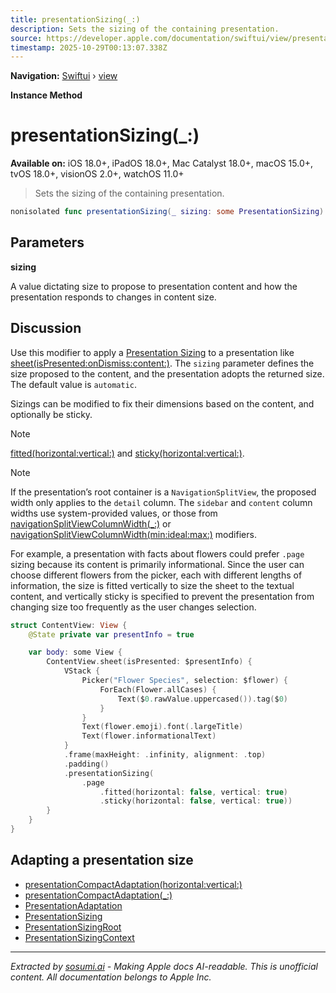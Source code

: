 ```yaml
---
title: presentationSizing(_:)
description: Sets the sizing of the containing presentation.
source: https://developer.apple.com/documentation/swiftui/view/presentationsizing(_:)
timestamp: 2025-10-29T00:13:07.338Z
---
```


**Navigation:** [Swiftui](/documentation/swiftui) › [view](/documentation/swiftui/view)

**Instance Method**

# presentationSizing(_:)

**Available on:** iOS 18.0+, iPadOS 18.0+, Mac Catalyst 18.0+, macOS 15.0+, tvOS 18.0+, visionOS 2.0+, watchOS 11.0+

> Sets the sizing of the containing presentation.

```swift
nonisolated func presentationSizing(_ sizing: some PresentationSizing) -> some View
```

## Parameters

**sizing**

A value dictating size to propose to presentation content and how the presentation responds to changes in content size.



## Discussion

Use this modifier to apply a [Presentation Sizing](/documentation/swiftui/presentationsizing) to a presentation like [sheet(isPresented:onDismiss:content:)](/documentation/swiftui/view/sheet(ispresented:ondismiss:content:)). The `sizing` parameter defines the size proposed to the content, and the presentation adopts the returned size. The default value is `automatic`.

Sizings can be modified to fix their dimensions based on the content, and optionally be sticky.

> [!NOTE]
> [fitted(horizontal:vertical:)](/documentation/swiftui/presentationsizing/fitted(horizontal:vertical:)) and [sticky(horizontal:vertical:)](/documentation/swiftui/presentationsizing/sticky(horizontal:vertical:)).

> [!NOTE]
> If the presentation’s root container is a `NavigationSplitView`, the proposed width only applies to the `detail` column. The `sidebar` and `content` column widths use system-provided values, or those from [navigationSplitViewColumnWidth(_:)](/documentation/swiftui/view/navigationsplitviewcolumnwidth(_:)) or [navigationSplitViewColumnWidth(min:ideal:max:)](/documentation/swiftui/view/navigationsplitviewcolumnwidth(min:ideal:max:)) modifiers.

For example, a presentation with facts about flowers could prefer `.page` sizing because its content is primarily informational. Since the user can choose different flowers from the picker, each with different lengths of information, the size is fitted vertically to size the sheet to the textual content, and vertically sticky is specified to prevent the presentation from changing size too frequently as the user changes selection.

```swift
struct ContentView: View {
    @State private var presentInfo = true

    var body: some View {
        ContentView.sheet(isPresented: $presentInfo) {
            VStack {
                Picker("Flower Species", selection: $flower) {
                    ForEach(Flower.allCases) {
                        Text($0.rawValue.uppercased()).tag($0)
                    }
                }
                Text(flower.emoji).font(.largeTitle)
                Text(flower.informationalText)
            }
            .frame(maxHeight: .infinity, alignment: .top)
            .padding()
            .presentationSizing(
                .page
                    .fitted(horizontal: false, vertical: true)
                    .sticky(horizontal: false, vertical: true))
        }
    }
}
```

## Adapting a presentation size

- [presentationCompactAdaptation(horizontal:vertical:)](/documentation/swiftui/view/presentationcompactadaptation(horizontal:vertical:))
- [presentationCompactAdaptation(_:)](/documentation/swiftui/view/presentationcompactadaptation(_:))
- [PresentationAdaptation](/documentation/swiftui/presentationadaptation)
- [PresentationSizing](/documentation/swiftui/presentationsizing)
- [PresentationSizingRoot](/documentation/swiftui/presentationsizingroot)
- [PresentationSizingContext](/documentation/swiftui/presentationsizingcontext)

---

*Extracted by [sosumi.ai](https://sosumi.ai) - Making Apple docs AI-readable.*
*This is unofficial content. All documentation belongs to Apple Inc.*
